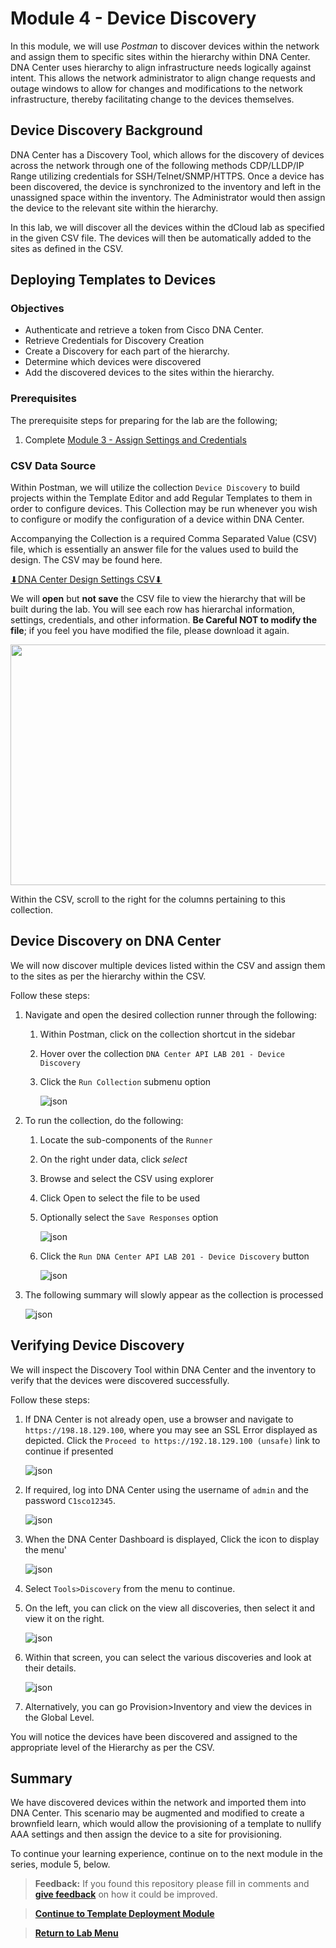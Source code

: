 # Module 4 - Device Discovery

In this module, we will use *Postman* to discover devices within the network and assign them to specific sites within the hierarchy within DNA Center. DNA Center uses hierarchy to align infrastructure needs logically against intent. This allows the network administrator to align change requests and outage windows to allow for changes and modifications to the network infrastructure, thereby facilitating change to the devices themselves.

## Device Discovery Background

DNA Center has a Discovery Tool, which allows for the discovery of devices across the network through one of the following methods CDP/LLDP/IP Range utilizing credentials for SSH/Telnet/SNMP/HTTPS. Once a device has been discovered, the device is synchronized to the inventory and left in the unassigned space within the inventory. The Administrator would then assign the device to the relevant site within the hierarchy. 

In this lab, we will discover all the devices within the dCloud lab as specified in the given CSV file. The devices will then be automatically added to the sites as defined in the CSV.

## Deploying Templates to Devices

### Objectives

- Authenticate and retrieve a token from Cisco DNA Center.
- Retrieve Credentials for Discovery Creation
- Create a Discovery for each part of the hierarchy.
- Determine which devices were discovered
- Add the discovered devices to the sites within the hierarchy.

### Prerequisites

The prerequisite steps for preparing for the lab are the following;
1. Complete [Module 3 - Assign Settings and Credentials](./module3-settings.md)

### CSV Data Source

Within Postman, we will utilize the collection `Device Discovery` to build projects within the Template Editor and add Regular Templates to them in order to configure devices. This Collection may be run whenever you wish to configure or modify the configuration of a device within DNA Center. 

Accompanying the Collection is a required Comma Separated Value (CSV) file, which is essentially an answer file for the values used to build the design. The CSV may be found here. 

<a href="https://git-link.vercel.app/api/download?url=https://github.com/kebaldwi/DNAC-TEMPLATES/tree/master/LABS/LAB-I-Rest-API-Orchestration/csv/DNAC-Design-Settings.csv" target="_blank">⬇︎DNA Center Design Settings CSV⬇︎</a>

We will **open** but **not save** the CSV file to view the hierarchy that will be built during the lab. You will see each row has hierarchal information, settings, credentials, and other information. **Be Careful NOT to modify the file**; if you feel you have modified the file, please download it again.

<p align="center"><img src="./images/csv.png" width="800" height="385"></p>

Within the CSV, scroll to the right for the columns pertaining to this collection.

## Device Discovery on DNA Center 

We will now discover multiple devices listed within the CSV and assign them to the sites as per the hierarchy within the CSV.

Follow these steps:

1. Navigate and open the desired collection runner through the following:
   1. Within Postman, click on the collection shortcut in the sidebar
   2. Hover over the collection `DNA Center API LAB 201 - Device Discovery`
   3. Click the `Run Collection` submenu option

      ![json](./images/Postman-Collection-Discovery.png?raw=true "Import JSON")

2. To run the collection, do the following:
   1. Locate the sub-components of the `Runner`
   2. On the right under data, click *select* 
   3. Browse and select the CSV using explorer
   4. Click Open to select the file to be used
   5. Optionally select the `Save Responses` option

      ![json](./images/Postman-Collection-Discovery-Run-CSV.png?raw=true "Import JSON")

   6. Click  the `Run DNA Center API LAB 201 - Device Discovery` button

      ![json](./images/Postman-Collection-Discovery-Runner.png?raw=true "Import JSON")

3. The following summary will slowly appear as the collection is processed

   ![json](./images/Postman-Collection-Discovery-Summary.png?raw=true "Import JSON")

## Verifying Device Discovery 

We will inspect the Discovery Tool within DNA Center and the inventory to verify that the devices were discovered successfully.

Follow these steps:

1. If DNA Center is not already open, use a browser and navigate to `https://198.18.129.100`, where you may see an SSL Error displayed as depicted. Click the `Proceed to https://192.18.129.100 (unsafe)` link to continue if presented

   ![json](./images/DNAC-SSLERROR.png?raw=true "Import JSON")

2. If required, log into DNA Center using the username of `admin` and the password `C1sco12345`.

   ![json](./images/DNAC-Login.png?raw=true "Import JSON")

3. When the DNA Center Dashboard is displayed, Click the  icon to display the menu'

   ![json](./images/DNAC-Menu.png?raw=true "Import JSON")

4. Select `Tools>Discovery` from the menu to continue.
5. On the left, you can click on the view all discoveries, then select it and view it on the right. 

   ![json](./images/DNAC-Menu-Discovery.gif?raw=true "Import JSON")

6. Within that screen, you can select the various discoveries and look at their details.

   ![json](./images/DNAC-TemplateEditor-Discovery-Verify.gif?raw=true "Import JSON")

7. Alternatively, you can go Provision>Inventory and view the devices in the Global Level.

You will notice the devices have been discovered and assigned to the appropriate level of the Hierarchy as per the CSV.

## Summary

We have discovered devices within the network and imported them into DNA Center. This scenario may be augmented and modified to create a brownfield learn, which would allow the provisioning of a template to nullify AAA settings and then assign the device to a site for provisioning.

To continue your learning experience, continue on to the next module in the series, module 5, below.

> **Feedback:** If you found this repository please fill in comments and [**give feedback**](https://app.smartsheet.com/b/form/f75ce15c2053435283a025b1872257fe) on how it could be improved.

> [**Continue to Template Deployment Module**](../LAB-I-Rest-API-Orchestration/module5-template.md)

> [**Return to Lab Menu**](./README.md)